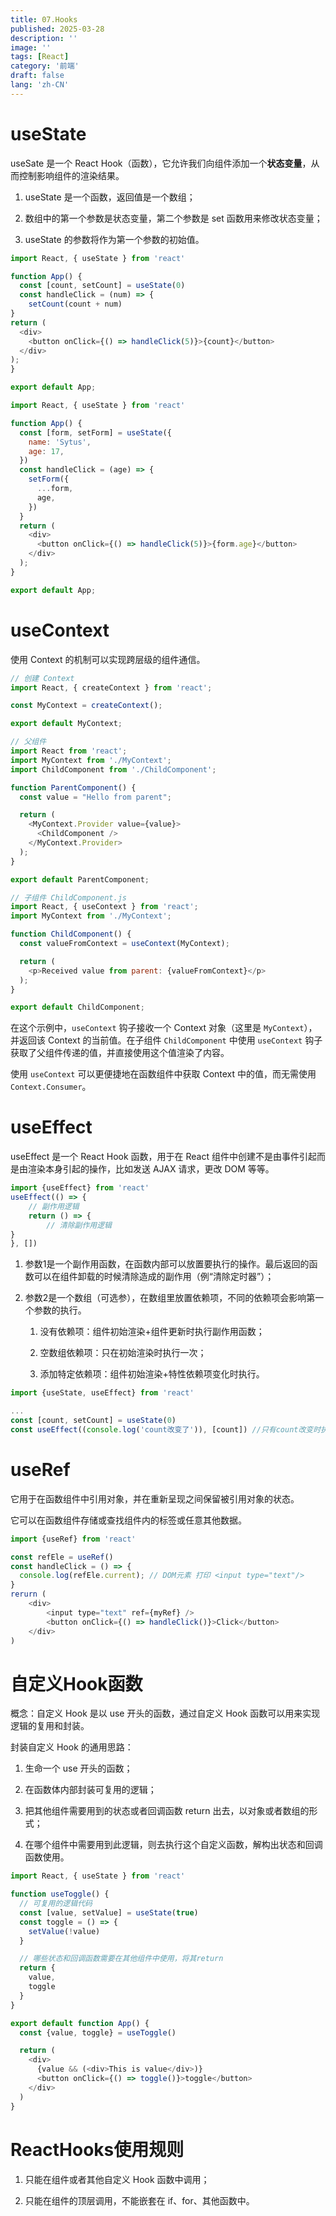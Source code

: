 ```yaml
---
title: 07.Hooks
published: 2025-03-28
description: ''
image: ''
tags: [React]
category: '前端'
draft: false 
lang: 'zh-CN'
---
```

# useState

useSate 是一个 React Hook（函数），它允许我们向组件添加一个**状态变量**，从而控制影响组件的渲染结果。

1. useState 是一个函数，返回值是一个数组；

2. 数组中的第一个参数是状态变量，第二个参数是 set 函数用来修改状态变量；

3. useState 的参数将作为第一个参数的初始值。

```javascript
import React, { useState } from 'react'

function App() {
  const [count, setCount] = useState(0)
  const handleClick = (num) => {
    setCount(count + num)
}
return (
  <div>
    <button onClick={() => handleClick(5)}>{count}</button>
  </div>
);
}

export default App;
```

```javascript
import React, { useState } from 'react'

function App() {
  const [form, setForm] = useState({
    name: 'Sytus',
    age: 17,
  })
  const handleClick = (age) => {
    setForm({
      ...form,
      age,
    })
  }
  return (
    <div>
      <button onClick={() => handleClick(5)}>{form.age}</button>
    </div>
  );
}

export default App;
```

# useContext

使用 Context 的机制可以实现跨层级的组件通信。

```javascript
// 创建 Context
import React, { createContext } from 'react';

const MyContext = createContext();

export default MyContext;

```

```javascript
// 父组件
import React from 'react';
import MyContext from './MyContext';
import ChildComponent from './ChildComponent';

function ParentComponent() {
  const value = "Hello from parent";

  return (
    <MyContext.Provider value={value}>
      <ChildComponent />
    </MyContext.Provider>
  );
}

export default ParentComponent;

```

```javascript
// 子组件 ChildComponent.js
import React, { useContext } from 'react';
import MyContext from './MyContext';

function ChildComponent() {
  const valueFromContext = useContext(MyContext);

  return (
    <p>Received value from parent: {valueFromContext}</p>
  );
}

export default ChildComponent;

```

在这个示例中，`useContext` 钩子接收一个 Context 对象（这里是 `MyContext`），并返回该 Context 的当前值。在子组件 `ChildComponent` 中使用 `useContext` 钩子获取了父组件传递的值，并直接使用这个值渲染了内容。

使用 `useContext` 可以更便捷地在函数组件中获取 Context 中的值，而无需使用 `Context.Consumer`。

# useEffect

useEffect 是一个 React Hook 函数，用于在 React 组件中创建不是由事件引起而是由渲染本身引起的操作，比如发送 AJAX 请求，更改 DOM 等等。

```javascript
import {useEffect} from 'react'
useEffect(() => { 
    // 副作用逻辑
    return () => {
        // 清除副作用逻辑
}
}, [])
```

1. 参数1是一个副作用函数，在函数内部可以放置要执行的操作。最后返回的函数可以在组件卸载的时候清除造成的副作用（例“清除定时器”）；

2. 参数2是一个数组（可选参），在数组里放置依赖项，不同的依赖项会影响第一个参数的执行。

   1. 没有依赖项：组件初始渲染+组件更新时执行副作用函数；

   2. 空数组依赖项：只在初始渲染时执行一次；

   3. 添加特定依赖项：组件初始渲染+特性依赖项变化时执行。

```javascript
import {useState, useEffect} from 'react'

...
const [count, setCount] = useState(0)
const useEffect((console.log('count改变了')), [count]) //只有count改变时执行
```

# useRef

它用于在函数组件中引用对象，并在重新呈现之间保留被引用对象的状态。

它可以在函数组件存储或查找组件内的标签或任意其他数据。

```javascript
import {useRef} from 'react'
```

```javascript
const refEle = useRef()
const handleClick = () => {
  console.log(refEle.current); // DOM元素 打印 <input type="text"/>
}
rerurn (
    <div>
        <input type="text" ref={myRef} />
        <button onClick={() => handleClick()}>Click</button>
    </div>
)
```

# 自定义Hook函数

概念：自定义 Hook 是以 use 开头的函数，通过自定义 Hook 函数可以用来实现逻辑的复用和封装。

封装自定义 Hook 的通用思路：

1. 生命一个 use 开头的函数；

2. 在函数体内部封装可复用的逻辑；

3. 把其他组件需要用到的状态或者回调函数 return 出去，以对象或者数组的形式；

4. 在哪个组件中需要用到此逻辑，则去执行这个自定义函数，解构出状态和回调函数使用。

```javascript
import React, { useState } from 'react'

function useToggle() {
  // 可复用的逻辑代码
  const [value, setValue] = useState(true)
  const toggle = () => {
    setValue(!value)
  }

  // 哪些状态和回调函数需要在其他组件中使用，将其return
  return {
    value,
    toggle
  }
}

export default function App() {
  const {value, toggle} = useToggle()

  return (
    <div>
      {value && (<div>This is value</div>)}
      <button onClick={() => toggle()}>toggle</button>
    </div>
  )
}

```

# ReactHooks使用规则

1. 只能在组件或者其他自定义 Hook 函数中调用；

2. 只能在组件的顶层调用，不能嵌套在 if、for、其他函数中。